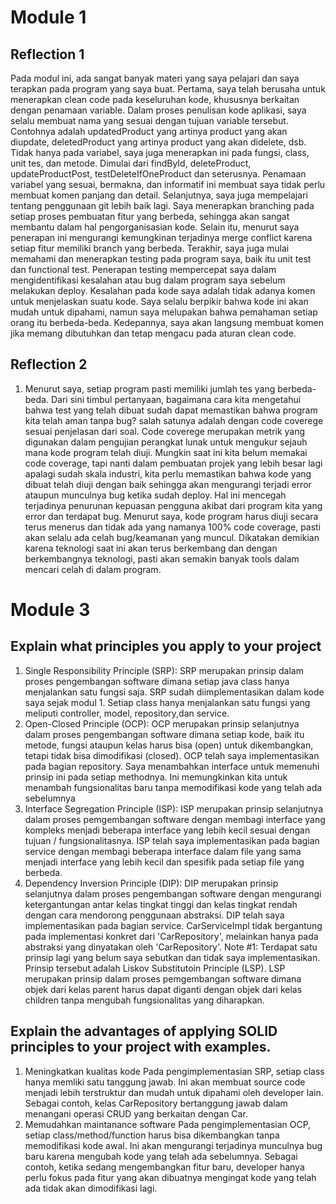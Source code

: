 # Module 1
## Reflection 1
Pada modul ini, ada sangat banyak materi yang saya pelajari dan saya terapkan pada program yang saya buat. Pertama, saya telah berusaha untuk menerapkan clean code pada keseluruhan kode, khususnya berkaitan dengan penamaan variable. Dalam proses penulisan kode aplikasi, saya selalu membuat nama yang sesuai dengan tujuan variable tersebut. Contohnya adalah updatedProduct yang artinya product yang akan diupdate, deletedProduct yang artinya product yang akan didelete, dsb. Tidak hanya pada variabel, saya juga menerapkan ini pada fungsi, class, unit tes, dan metode. Dimulai dari findById, deleteProduct, updateProductPost, testDeleteIfOneProduct dan seterusnya. Penamaan variabel yang sesuai, bermakna, dan informatif ini membuat saya tidak perlu membuat komen panjang dan detail. Selanjutnya, saya juga mempelajari tentang penggunaan git lebih baik lagi. Saya menerapkan branching pada setiap proses pembuatan fitur yang berbeda, sehingga akan sangat membantu dalam hal pengorganisasian kode. Selain itu, menurut saya penerapan ini mengurangi kemungkinan terjadinya merge conflict karena setiap fitur memiliki branch yang berbeda. Terakhir, saya juga mulai memahami dan menerapkan testing pada program saya, baik itu unit test dan functional test. Penerapan testing mempercepat saya dalam mengidentifikasi kesalahan atau bug dalam program saya sebelum melakukan deploy. Kesalahan pada kode saya adalah tidak adanya komen untuk menjelaskan suatu kode. Saya selalu berpikir bahwa kode ini akan mudah untuk dipahami, namun saya melupakan bahwa pemahaman setiap orang itu berbeda-beda. Kedepannya, saya akan langsung membuat komen jika memang dibutuhkan dan tetap mengacu pada aturan clean code. 

## Reflection 2
1. Menurut saya, setiap program pasti memiliki jumlah tes yang berbeda-beda. Dari sini timbul pertanyaan, bagaimana cara kita mengetahui bahwa test yang telah dibuat sudah dapat memastikan bahwa program kita telah aman tanpa bug? salah satunya adalah dengan code coverege sesuai penjelasan dari soal. Code coverege merupakan metrik yang digunakan dalam pengujian perangkat lunak untuk mengukur sejauh mana kode program telah diuji. Mungkin saat ini kita belum memakai code coverage, tapi nanti dalam pembuatan projek yang lebih besar lagi apalagi sudah skala industri, kita perlu memastikan bahwa kode yang dibuat telah diuji dengan baik sehingga akan mengurangi terjadi error ataupun munculnya bug ketika sudah deploy. Hal ini mencegah terjadinya penurunan kepuasan pengguna akibat dari program kita yang error dan terdapat bug. Menurut saya, kode program harus diuji secara terus menerus dan tidak ada yang namanya 100% code coverage, pasti akan selalu ada celah bug/keamanan yang muncul. Dikatakan demikian karena teknologi saat ini akan terus berkembang dan dengan berkembangnya teknologi, pasti akan semakin banyak tools dalam mencari celah di dalam program.

# Module 3
## Explain what principles you apply to your project
1. Single Responsibility Principle (SRP): SRP merupakan prinsip dalam proses pengembangan software dimana setiap java class hanya menjalankan satu fungsi saja. SRP sudah diimplementasikan dalam kode saya sejak modul 1. Setiap class hanya menjalankan satu fungsi yang meliputi controller, model, repository,dan service.
2. Open-Closed Principle (OCP): OCP merupakan prinsip selanjutnya dalam proses pengembangan software dimana setiap kode, baik itu metode, fungsi ataupun kelas harus bisa (open) untuk dikembangkan, tetapi tidak bisa dimodifikasi (closed). OCP telah saya implementasikan pada bagian repository. Saya menambahkan interface untuk memenuhi prinsip ini pada setiap methodnya. Ini memungkinkan kita untuk menambah fungsionalitas baru tanpa memodifikasi kode yang telah ada sebelumnya
3. Interface Segregation Principle (ISP): ISP merupakan prinsip selanjutnya dalam proses pemgembangan software dengan membagi interface yang kompleks menjadi beberapa interface yang lebih kecil sesuai dengan tujuan / fungsionalitasnya. ISP telah saya implementasikan pada bagian service dengan membagi beberapa interface dalam file yang sama menjadi interface yang lebih kecil dan spesifik pada setiap file yang berbeda.
4. Dependency Inversion Principle (DIP): DIP merupakan prinsip selanjutnya dalam proses pengembangan software dengan mengurangi ketergantungan antar kelas tingkat tinggi dan kelas tingkat rendah dengan cara mendorong penggunaan abstraksi. DIP telah saya implementasikan pada bagian service. CarServiceImpl tidak bergantung pada implementasi konkret dari 'CarRepository', melainkan hanya pada abstraksi yang dinyatakan oleh 'CarRepository'.
Note #1: Terdapat satu prinsip lagi yang belum saya sebutkan dan tidak saya implementasikan. Prinsip tersebut adalah Liskov Substitutoin Principle (LSP). LSP merupakan prinsip dalam proses pemgembangan software dimana objek dari kelas parent harus dapat diganti dengan objek dari kelas children tanpa mengubah fungsionalitas yang diharapkan.

## Explain the advantages of applying SOLID principles to your project with examples.
1. Meningkatkan kualitas kode
Pada pengimplementasian SRP, setiap class hanya memliki satu tanggung jawab. Ini akan membuat source code menjadi lebih terstruktur dan mudah untuk dipahami oleh developer lain. Sebagai contoh, kelas CarRepository bertanggung jawab dalam menangani operasi CRUD yang berkaitan dengan Car.
2. Memudahkan maintanance software
Pada pengimplementasian OCP, setiap class/method/function harus bisa dikembangkan tanpa memodifikasi kode awal. Ini akan mengurangi terjadinya munculnya bug baru karena mengubah kode yang telah ada sebelumnya. Sebagai contoh, ketika sedang mengembangkan fitur baru, developer hanya perlu fokus pada fitur yang akan dibuatnya mengingat kode yang telah ada tidak akan dimodifikasi lagi.

##

